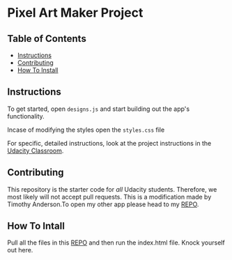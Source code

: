 # Pixel Art Maker Project

## Table of Contents

* [Instructions](#instructions)
* [Contributing](#contributing)
* [How To Install](how_to_install)

## Instructions

To get started, open `designs.js` and start building out the app's functionality.

Incase of modifying the styles open the `styles.css` file

For specific, detailed instructions, look at the project instructions in the [Udacity Classroom](https://classroom.udacity.com/me).

## Contributing

This repository is the starter code for _all_ Udacity students. Therefore, we most likely will not accept pull requests.
This is a modification made by Timothy Anderson.To open my other app please head to my [REPO](https://github.com/TeamoreA).

## How To Intall

Pull all the files in this [REPO](https://github.com/TeamoreA) and then run the index.html file. Knock yourself out here.
